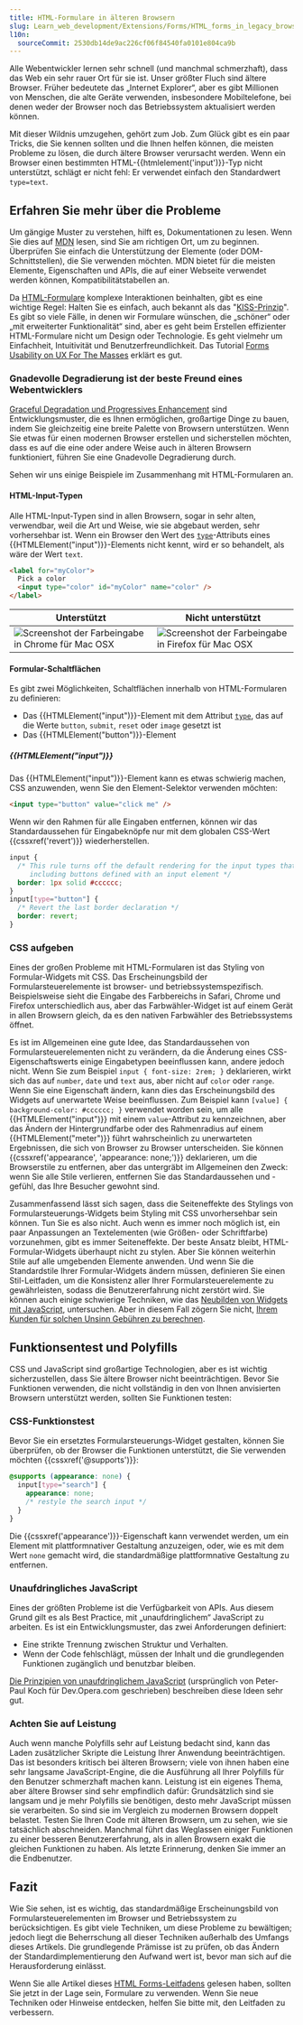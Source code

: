 ```yaml
---
title: HTML-Formulare in älteren Browsern
slug: Learn_web_development/Extensions/Forms/HTML_forms_in_legacy_browsers
l10n:
  sourceCommit: 2530db14de9ac226cf06f84540fa0101e804ca9b
---
```


Alle Webentwickler lernen sehr schnell (und manchmal schmerzhaft), dass das Web ein sehr rauer Ort für sie ist. Unser größter Fluch sind ältere Browser. Früher bedeutete das „Internet Explorer“, aber es gibt Millionen von Menschen, die alte Geräte verwenden, insbesondere Mobiltelefone, bei denen weder der Browser noch das Betriebssystem aktualisiert werden können.

Mit dieser Wildnis umzugehen, gehört zum Job. Zum Glück gibt es ein paar Tricks, die Sie kennen sollten und die Ihnen helfen können, die meisten Probleme zu lösen, die durch ältere Browser verursacht werden. Wenn ein Browser einen bestimmten HTML-{{htmlelement('input')}}-Typ nicht unterstützt, schlägt er nicht fehl: Er verwendet einfach den Standardwert `type=text`.

## Erfahren Sie mehr über die Probleme

Um gängige Muster zu verstehen, hilft es, Dokumentationen zu lesen. Wenn Sie dies auf [MDN](/) lesen, sind Sie am richtigen Ort, um zu beginnen. Überprüfen Sie einfach die Unterstützung der Elemente (oder DOM-Schnittstellen), die Sie verwenden möchten. MDN bietet für die meisten Elemente, Eigenschaften und APIs, die auf einer Webseite verwendet werden können, Kompatibilitätstabellen an.

Da [HTML-Formulare](/de/docs/Learn_web_development/Extensions/Forms) komplexe Interaktionen beinhalten, gibt es eine wichtige Regel: Halten Sie es einfach, auch bekannt als das "[KISS-Prinzip](https://en.wikipedia.org/wiki/KISS_principle)". Es gibt so viele Fälle, in denen wir Formulare wünschen, die „schöner“ oder „mit erweiterter Funktionalität“ sind, aber es geht beim Erstellen effizienter HTML-Formulare nicht um Design oder Technologie. Es geht vielmehr um Einfachheit, Intuitivität und Benutzerfreundlichkeit. Das Tutorial [Forms Usability on UX For The Masses](https://www.uxforthemasses.com/forms-usability/) erklärt es gut.

### Gnadevolle Degradierung ist der beste Freund eines Webentwicklers

[Graceful Degradation und Progressives Enhancement](https://www.sitepoint.com/progressive-enhancement-graceful-degradation-choice/) sind Entwicklungsmuster, die es Ihnen ermöglichen, großartige Dinge zu bauen, indem Sie gleichzeitig eine breite Palette von Browsern unterstützen. Wenn Sie etwas für einen modernen Browser erstellen und sicherstellen möchten, dass es auf die eine oder andere Weise auch in älteren Browsern funktioniert, führen Sie eine Gnadevolle Degradierung durch.

Sehen wir uns einige Beispiele im Zusammenhang mit HTML-Formularen an.

#### HTML-Input-Typen

Alle HTML-Input-Typen sind in allen Browsern, sogar in sehr alten, verwendbar, weil die Art und Weise, wie sie abgebaut werden, sehr vorhersehbar ist. Wenn ein Browser den Wert des [`type`](/de/docs/Web/HTML/Reference/Elements/input#type)-Attributs eines {{HTMLElement("input")}}-Elements nicht kennt, wird er so behandelt, als wäre der Wert `text`.

```html
<label for="myColor">
  Pick a color
  <input type="color" id="myColor" name="color" />
</label>
```

<table class="no-markdown">
  <thead>
    <tr>
      <th>Unterstützt</th>
      <th>Nicht unterstützt</th>
    </tr>
  </thead>
  <tbody>
    <tr>
      <td>
        <img
          alt="Screenshot der Farbeingabe in Chrome für Mac OSX"
          src="color-fallback-chrome.png"
        />
      </td>
      <td>
        <img
          alt="Screenshot der Farbeingabe in Firefox für Mac OSX"
          src="color-fallback-firefox.png"
        />
      </td>
    </tr>
  </tbody>
</table>

#### Formular-Schaltflächen

Es gibt zwei Möglichkeiten, Schaltflächen innerhalb von HTML-Formularen zu definieren:

- Das {{HTMLElement("input")}}-Element mit dem Attribut [`type`](/de/docs/Web/HTML/Reference/Elements/input#type), das auf die Werte `button`, `submit`, `reset` oder `image` gesetzt ist
- Das {{HTMLElement("button")}}-Element

##### {{HTMLElement("input")}}

Das {{HTMLElement("input")}}-Element kann es etwas schwierig machen, CSS anzuwenden, wenn Sie den Element-Selektor verwenden möchten:

```html
<input type="button" value="click me" />
```

Wenn wir den Rahmen für alle Eingaben entfernen, können wir das Standardaussehen für Eingabeknöpfe nur mit dem globalen CSS-Wert {{cssxref('revert')}} wiederherstellen.

```css
input {
  /* This rule turns off the default rendering for the input types that have a border,
     including buttons defined with an input element */
  border: 1px solid #cccccc;
}
input[type="button"] {
  /* Revert the last border declaration */
  border: revert;
}
```

### CSS aufgeben

Eines der großen Probleme mit HTML-Formularen ist das Styling von Formular-Widgets mit CSS. Das Erscheinungsbild der Formularsteuerelemente ist browser- und betriebssystemspezifisch. Beispielsweise sieht die Eingabe des Farbbereichs in Safari, Chrome und Firefox unterschiedlich aus, aber das Farbwähler-Widget ist auf einem Gerät in allen Browsern gleich, da es den nativen Farbwähler des Betriebssystems öffnet.

Es ist im Allgemeinen eine gute Idee, das Standardaussehen von Formularsteuerelementen nicht zu verändern, da die Änderung eines CSS-Eigenschaftswerts einige Eingabetypen beeinflussen kann, andere jedoch nicht. Wenn Sie zum Beispiel `input { font-size: 2rem; }` deklarieren, wirkt sich das auf `number`, `date` und `text` aus, aber nicht auf `color` oder `range`. Wenn Sie eine Eigenschaft ändern, kann dies das Erscheinungsbild des Widgets auf unerwartete Weise beeinflussen. Zum Beispiel kann `[value] { background-color: #cccccc; }` verwendet worden sein, um alle {{HTMLElement("input")}} mit einem `value`-Attribut zu kennzeichnen, aber das Ändern der Hintergrundfarbe oder des Rahmenradius auf einem {{HTMLElement("meter")}} führt wahrscheinlich zu unerwarteten Ergebnissen, die sich von Browser zu Browser unterscheiden. Sie können {{cssxref('appearance', 'appearance: none;')}} deklarieren, um die Browserstile zu entfernen, aber das untergräbt im Allgemeinen den Zweck: wenn Sie alle Stile verlieren, entfernen Sie das Standardaussehen und -gefühl, das Ihre Besucher gewohnt sind.

Zusammenfassend lässt sich sagen, dass die Seiteneffekte des Stylings von Formularsteuerungs-Widgets beim Styling mit CSS unvorhersehbar sein können. Tun Sie es also nicht. Auch wenn es immer noch möglich ist, ein paar Anpassungen an Textelementen (wie Größen- oder Schriftfarbe) vorzunehmen, gibt es immer Seiteneffekte. Der beste Ansatz bleibt, HTML-Formular-Widgets überhaupt nicht zu stylen. Aber Sie können weiterhin Stile auf alle umgebenden Elemente anwenden. Und wenn Sie die Standardstile Ihrer Formular-Widgets ändern müssen, definieren Sie einen Stil-Leitfaden, um die Konsistenz aller Ihrer Formularsteuerelemente zu gewährleisten, sodass die Benutzererfahrung nicht zerstört wird. Sie können auch einige schwierige Techniken, wie das [Neubilden von Widgets mit JavaScript](/de/docs/Learn_web_development/Extensions/Forms/How_to_build_custom_form_controls), untersuchen. Aber in diesem Fall zögern Sie nicht, [Ihrem Kunden für solchen Unsinn Gebühren zu berechnen](https://www.smashingmagazine.com/2011/11/but-the-client-wants-ie-6-support/).

## Funktionsentest und Polyfills

CSS und JavaScript sind großartige Technologien, aber es ist wichtig sicherzustellen, dass Sie ältere Browser nicht beeinträchtigen. Bevor Sie Funktionen verwenden, die nicht vollständig in den von Ihnen anvisierten Browsern unterstützt werden, sollten Sie Funktionen testen:

### CSS-Funktionstest

Bevor Sie ein ersetztes Formularsteuerungs-Widget gestalten, können Sie überprüfen, ob der Browser die Funktionen unterstützt, die Sie verwenden möchten {{cssxref('@supports')}}:

```css
@supports (appearance: none) {
  input[type="search"] {
    appearance: none;
    /* restyle the search input */
  }
}
```

Die {{cssxref('appearance')}}-Eigenschaft kann verwendet werden, um ein Element mit plattformnativer Gestaltung anzuzeigen, oder, wie es mit dem Wert `none` gemacht wird, die standardmäßige plattformnative Gestaltung zu entfernen.

### Unaufdringliches JavaScript

Eines der größten Probleme ist die Verfügbarkeit von APIs. Aus diesem Grund gilt es als Best Practice, mit „unaufdringlichem“ JavaScript zu arbeiten. Es ist ein Entwicklungsmuster, das zwei Anforderungen definiert:

- Eine strikte Trennung zwischen Struktur und Verhalten.
- Wenn der Code fehlschlägt, müssen der Inhalt und die grundlegenden Funktionen zugänglich und benutzbar bleiben.

[Die Prinzipien von unaufdringlichem JavaScript](https://www.w3.org/wiki/The_principles_of_unobtrusive_JavaScript) (ursprünglich von Peter-Paul Koch für Dev.Opera.com geschrieben) beschreiben diese Ideen sehr gut.

### Achten Sie auf Leistung

Auch wenn manche Polyfills sehr auf Leistung bedacht sind, kann das Laden zusätzlicher Skripte die Leistung Ihrer Anwendung beeinträchtigen. Das ist besonders kritisch bei älteren Browsern; viele von ihnen haben eine sehr langsame JavaScript-Engine, die die Ausführung all Ihrer Polyfills für den Benutzer schmerzhaft machen kann. Leistung ist ein eigenes Thema, aber ältere Browser sind sehr empfindlich dafür: Grundsätzlich sind sie langsam und je mehr Polyfills sie benötigen, desto mehr JavaScript müssen sie verarbeiten. So sind sie im Vergleich zu modernen Browsern doppelt belastet. Testen Sie Ihren Code mit älteren Browsern, um zu sehen, wie sie tatsächlich abschneiden. Manchmal führt das Weglassen einiger Funktionen zu einer besseren Benutzererfahrung, als in allen Browsern exakt die gleichen Funktionen zu haben. Als letzte Erinnerung, denken Sie immer an die Endbenutzer.

## Fazit

Wie Sie sehen, ist es wichtig, das standardmäßige Erscheinungsbild von Formularsteuerelementen im Browser und Betriebssystem zu berücksichtigen. Es gibt viele Techniken, um diese Probleme zu bewältigen; jedoch liegt die Beherrschung all dieser Techniken außerhalb des Umfangs dieses Artikels. Die grundlegende Prämisse ist zu prüfen, ob das Ändern der Standardimplementierung den Aufwand wert ist, bevor man sich auf die Herausforderung einlässt.

Wenn Sie alle Artikel dieses [HTML Forms-Leitfadens](/de/docs/Learn_web_development/Extensions/Forms) gelesen haben, sollten Sie jetzt in der Lage sein, Formulare zu verwenden. Wenn Sie neue Techniken oder Hinweise entdecken, helfen Sie bitte mit, den Leitfaden zu verbessern.
